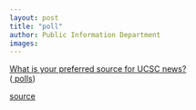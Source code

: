 ```yaml
---
layout: post
title: "poll"
author: Public Information Department
images:
---
```


[What is your preferred source for UCSC news?][1]   
([ polls][2])

[1]: http://answers.polldaddy.com/poll/776882/
[2]: http://www.polldaddy.com

[source](http://www1.ucsc.edu/currents/08-09/07-14/poll.asp "Permalink to poll")
